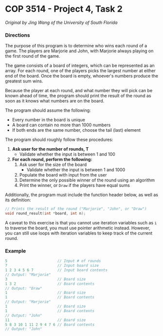 # COP 3514 - Project 4, Task 2

*Original by Jing Wang of the University of South Florida*

### Directions

The purpose of this program is to determine who wins each round of a game. The players are Marjorie and John,
with Marjorie always playing on the first round of the game.

The game consists of a board of integers, which can be represented as an array.
For each round, one of the players picks the largest number at either end of the board.
Once the board is empty, whoever's numbers produce the greatest sum wins.

Because the player at each round, and what number they will pick can be known ahead of time,
the program should print the result of the round as soon as it knows what numbers are on the board.

The program should assume the following:

- Every number in the board is unique
- A board can contain no more than 1000 numbers
- If both ends are the same number, choose the tail (last) element

The program should roughly follow these procedures:

1. **Ask user for the number of rounds, T**
    - Validate whether the input is between 1 and 100
2. **For each round, perform the following:**
    1. Ask user for the size of the board
        - Validate whether the input is between 1 and 1000
    2. Populate the board with input from the user
    3. Determine the only possible winner of the round using an algorithm
    4. Print the winner, or `Draw` if the players have equal sums

Additionally, the program must include the function header below, as well as its definition:

```c
// Prints the result of the round ("Marjorie", "John", or "Draw")
void round_result(int *board, int n);
```

A caveat to this exercise is that you cannot use iteration variables such as `i` to traverse the board,
you must use pointer arithmetic instead. However, you can still use loops with iteration variables to
keep track of the current round.

### Example

```c
5                       // Input # of rounds
7                       // Input board size
1 2 3 4 5 6 7           // Input board contents
// Output: "Marjorie"
3                       // Board size
1 3 2                   // Board contents
// Output: "Draw"
1                       // Board size
1                       // Board contents
// Output: "Marjorie"
1                       // Board size
1                       // Board contents
// Output: "John"
11                      // Board size
5 8 3 10 1 11 2 9 4 7 6 // Board contents
// Output: "John"
```
